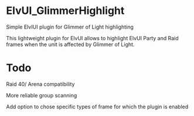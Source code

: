 # ElvUI_GlimmerHighlight
Simple ElvIUI plugin for Glimmer of Light highlighting

This lightweight plugin for ElvUI allows to highlight ElvUI Party and Raid frames 
when the unit is affected by Glimmer of Light.

# Todo
Raid 40/ Arena compatibility

More reliable group scanning

Add option to chose specific types of frame for which the plugin is enabled
